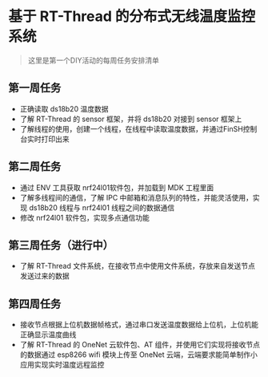 # 基于 RT-Thread 的分布式无线温度监控系统

> 这里是第一个DIY活动的每周任务安排清单

## 第一周任务

- 正确读取 ds18b20 温度数据
- 了解 RT-Thread 的 sensor 框架，并将 ds18b20 对接到 sensor 框架上
- 了解线程的使用，创建一个线程，在线程中读取温度数据，并通过FinSH控制台实时打印出来

## 第二周任务

- 通过 ENV 工具获取 nrf24l01软件包，并加载到 MDK 工程里面
- 了解多线程间的通信，了解 IPC 中邮箱和消息队列的特性，并能灵活使用，实现 ds18b20 线程与 nrf24l01 线程之间的数据通信
- 修改 nrf24l01 软件包，实现多点通信功能

## 第三周任务（进行中）

- 了解 RT-Thread 文件系统，在接收节点中使用文件系统，存放来自发送节点发送过来的数据

## 第四周任务

- 接收节点根据上位机数据帧格式，通过串口发送温度数据给上位机，上位机能正确显示温度曲线
- 了解 RT-Thread 的 OneNet 云软件包、AT 组件，并使用它们实现将接收节点的数据通过 esp8266 wifi 模块上传至 OneNet 云端，云端要求能简单制作小应用实现实时温度远程监控

